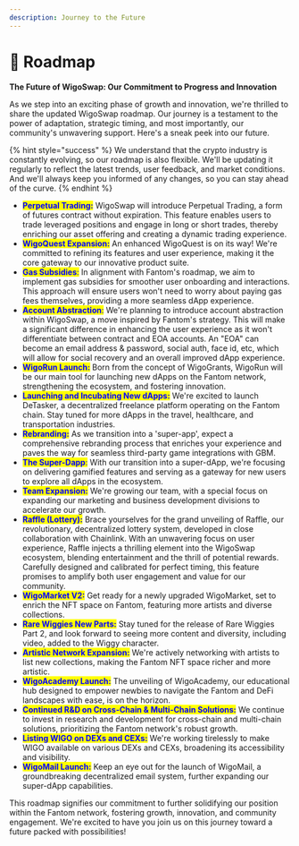 ```yaml
---
description: Journey to the Future
---
```


# 🎯 Roadmap

**The Future of WigoSwap: Our Commitment to Progress and Innovation**

As we step into an exciting phase of growth and innovation, we're thrilled to share the updated WigoSwap roadmap. Our journey is a testament to the power of adaptation, strategic timing, and most importantly, our community's unwavering support. Here's a sneak peek into our future.

{% hint style="success" %}
We understand that the crypto industry is constantly evolving, so our roadmap is also flexible. We'll be updating it regularly to reflect the latest trends, user feedback, and market conditions. And we'll always keep you informed of any changes, so you can stay ahead of the curve.
{% endhint %}

* <mark style="color:blue;">**Perpetual Trading:**</mark> WigoSwap will introduce Perpetual Trading, a form of futures contract without expiration. This feature enables users to trade leveraged positions and engage in long or short trades, thereby enriching our asset offering and creating a dynamic trading experience.
* <mark style="color:blue;">**WigoQuest Expansion:**</mark> An enhanced WigoQuest is on its way! We're committed to refining its features and user experience, making it the core gateway to our innovative product suite.
* <mark style="color:blue;">**Gas Subsidies**</mark><mark style="color:blue;">:</mark> In alignment with Fantom's roadmap, we aim to implement gas subsidies for smoother user onboarding and interactions. This approach will ensure users won't need to worry about paying gas fees themselves, providing a more seamless dApp experience.
* <mark style="color:blue;">**Account Abstraction**</mark><mark style="color:blue;">:</mark> We're planning to introduce account abstraction within WigoSwap, a move inspired by Fantom's strategy. This will make a significant difference in enhancing the user experience as it won't differentiate between contract and EOA accounts. An "EOA" can become an email address & password, social auth, face id, etc, which will allow for social recovery and an overall improved dApp experience.
* <mark style="color:blue;">**WigoRun Launch:**</mark> Born from the concept of WigoGrants, WigoRun will be our main tool for launching new dApps on the Fantom network, strengthening the ecosystem, and fostering innovation.
* <mark style="color:blue;">**Launching and Incubating New dApps:**</mark> We're excited to launch DeTasker, a decentralized freelance platform operating on the Fantom chain. Stay tuned for more dApps in the travel, healthcare, and transportation industries.
* <mark style="color:blue;">**Rebranding:**</mark> As we transition into a 'super-app', expect a comprehensive rebranding process that enriches your experience and paves the way for seamless third-party game integrations with GBM.
* <mark style="color:blue;">**The Super-Dapp**</mark><mark style="color:blue;">:</mark> With our transition into a super-dApp, we're focusing on delivering gamified features and serving as a gateway for new users to explore all dApps in the ecosystem.
* <mark style="color:blue;">**Team Expansion:**</mark> We're growing our team, with a special focus on expanding our marketing and business development divisions to accelerate our growth.
* <mark style="color:blue;">**Raffle (Lottery):**</mark> Brace yourselves for the grand unveiling of Raffle, our revolutionary, decentralized lottery system, developed in close collaboration with Chainlink. With an unwavering focus on user experience, Raffle injects a thrilling element into the WigoSwap ecosystem, blending entertainment and the thrill of potential rewards. Carefully designed and calibrated for perfect timing, this feature promises to amplify both user engagement and value for our community.
* <mark style="color:blue;">**WigoMarket V2:**</mark> Get ready for a newly upgraded WigoMarket, set to enrich the NFT space on Fantom, featuring more artists and diverse collections.
* <mark style="color:blue;">**Rare Wiggies New Parts:**</mark> Stay tuned for the release of Rare Wiggies Part 2, and look forward to seeing more content and diversity, including video, added to the Wiggy character.
* <mark style="color:blue;">**Artistic Network Expansion:**</mark> We're actively networking with artists to list new collections, making the Fantom NFT space richer and more artistic.
* <mark style="color:blue;">**WigoAcademy Launch:**</mark> The unveiling of WigoAcademy, our educational hub designed to empower newbies to navigate the Fantom and DeFi landscapes with ease, is on the horizon.
* <mark style="color:blue;">**Continued R\&D on Cross-Chain & Multi-Chain Solutions:**</mark> We continue to invest in research and development for cross-chain and multi-chain solutions, prioritizing the Fantom network's robust growth.
* <mark style="color:blue;">**Listing WIGO on DEXs and CEXs:**</mark> We're working tirelessly to make WIGO available on various DEXs and CEXs, broadening its accessibility and visibility.
* <mark style="color:blue;">**WigoMail Launch:**</mark> Keep an eye out for the launch of WigoMail, a groundbreaking decentralized email system, further expanding our super-dApp capabilities.

This roadmap signifies our commitment to further solidifying our position within the Fantom network, fostering growth, innovation, and community engagement. We're excited to have you join us on this journey toward a future packed with possibilities!
